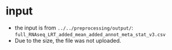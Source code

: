 # input
- the input is from `../../preprocessing/output/`: `full_RNAseq_LRT_added_mean_added_annot_meta_stat_v3.csv`
- Due to the size, the file was not uploaded.